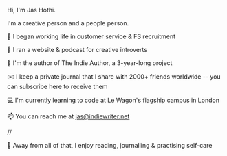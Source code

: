 Hi, I'm Jas Hothi.

I'm a creative person and a people person.

🤝 I began working life in customer service & FS recruitment

📝 I ran a website & podcast for creative introverts

📖 I'm the author of The Indie Author, a 3-year-long project

✉️ I keep a private journal that I share with 2000+ friends worldwide -- you can subscribe here to receive them

💻 I'm currently learning to code at Le Wagon's flagship campus in London

📫 You can reach me at jas@indiewriter.net 

//

🌱 Away from all of that, I enjoy reading, journalling & practising self-care

